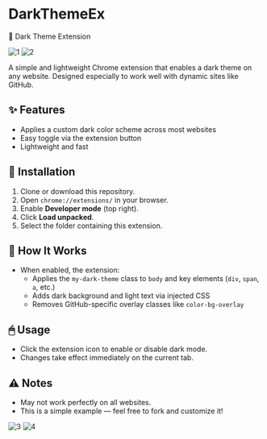 # DarkThemeEx
🌙 Dark Theme Extension


![1](https://github.com/user-attachments/assets/20f32123-63bc-41ee-98a1-c560c049199f)
![2](https://github.com/user-attachments/assets/fbeabd96-51be-4d02-8fe5-45281c09ac7f)



A simple and lightweight Chrome extension that enables a dark theme on any website. Designed especially to work well with dynamic sites like GitHub.

## ✨ Features

- Applies a custom dark color scheme across most websites
- Easy toggle via the extension button
- Lightweight and fast

## 🚀 Installation

1. Clone or download this repository.
2. Open `chrome://extensions/` in your browser.
3. Enable **Developer mode** (top right).
4. Click **Load unpacked**.
5. Select the folder containing this extension.

## 🔧 How It Works

- When enabled, the extension:
  - Applies the `my-dark-theme` class to `body` and key elements (`div`, `span`, `a`, etc.)
  - Adds dark background and light text via injected CSS
  - Removes GitHub-specific overlay classes like `color-bg-overlay`

## 🖱 Usage

- Click the extension icon to enable or disable dark mode.
- Changes take effect immediately on the current tab.

## ⚠️ Notes

- May not work perfectly on all websites.
- This is a simple example — feel free to fork and customize it!

![3](https://github.com/user-attachments/assets/d5dcdec5-2a6a-4db2-91fa-6904a8204cc0)
![4](https://github.com/user-attachments/assets/5e2fbcc6-1d61-4048-b858-76feee2b5a56)


